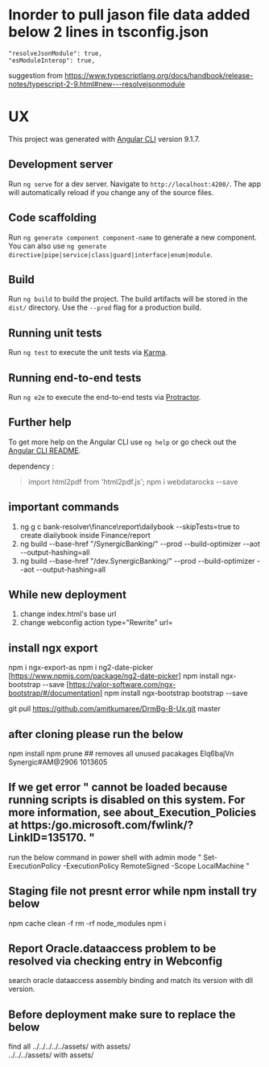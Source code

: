 # Inorder to pull jason file data added below 2 lines in tsconfig.json
    "resolveJsonModule": true,
    "esModuleInterop": true,
suggestion from https://www.typescriptlang.org/docs/handbook/release-notes/typescript-2-9.html#new---resolvejsonmodule



# UX
This project was generated with [Angular CLI](https://github.com/angular/angular-cli) version 9.1.7.

## Development server
Run `ng serve` for a dev server. Navigate to `http://localhost:4200/`. The app will automatically reload if you change any of the source files.

## Code scaffolding

Run `ng generate component component-name` to generate a new component. You can also use `ng generate directive|pipe|service|class|guard|interface|enum|module`.

## Build
Run `ng build` to build the project. The build artifacts will be stored in the `dist/` directory. Use the `--prod` flag for a production build.

## Running unit tests

Run `ng test` to execute the unit tests via [Karma](https://karma-runner.github.io).

## Running end-to-end tests

Run `ng e2e` to execute the end-to-end tests via [Protractor](http://www.protractortest.org/).

## Further help

To get more help on the Angular CLI use `ng help` or go check out the [Angular CLI README](https://github.com/angular/angular-cli/blob/master/README.md).


dependency :
> import  html2pdf from 'html2pdf.js';
npm i webdatarocks --save

## important commands
1. ng g c bank-resolver\finance\report\dailybook --skipTests=true  to create diailybook inside Finance/report
2. ng build --base-href "/SynergicBanking/" --prod --build-optimizer  --aot --output-hashing=all
3. ng build --base-href "/dev.SynergicBanking/" --prod --build-optimizer  --aot --output-hashing=all

## While new deployment
1. change index.html's base url
2. change webconfig action type="Rewrite" url=

## install ngx export
npm i ngx-export-as
npm i ng2-date-picker [https://www.npmjs.com/package/ng2-date-picker]
npm install ngx-bootstrap --save [https://valor-software.com/ngx-bootstrap/#/documentation]
npm install ngx-bootstrap bootstrap --save

git pull https://github.com/amitkumaree/DrmBg-B-Ux.git master

## after cloning please run the below
npm install
npm prune ## removes all unused pacakages
Elq6bajVn
Synergic#AM@2906
1013605

## If we get error " cannot be loaded because running scripts is disabled on this system. For more information, see about_Execution_Policies at https:/go.microsoft.com/fwlink/?LinkID=135170. " 
run the below command in power shell with admin mode
" Set-ExecutionPolicy -ExecutionPolicy RemoteSigned -Scope LocalMachine "

## Staging file not presnt error while npm install try below
npm cache clean -f
rm -rf node_modules
npm i

## Report Oracle.dataaccess problem to be resolved via checking entry in Webconfig
search oracle dataaccess assembly binding and match its version with dll version.

## Before deployment make sure to replace the below
find all 
../../../../../assets/         with assets/   
../../../assets/               with assets/
